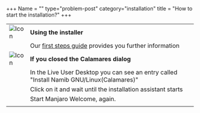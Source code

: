 +++
Name = ""
type="problem-post"
category="installation"
title = "How to start the installation?"
+++

|   |   |
|---|---|
| ![Icon](;baseurl;/img/actions/execute.svg) | **Using the installer** |   
|                                                   | Our [first steps guide](;baseurl;support/firststeps#install-namib) provides you further information |
| ![Icon](;baseurl;/img/actions/information.svg) | **If you closed the Calamares dialog** |
|                                                    | In the Live User Desktop you can see an entry called "Install Namib GNU/Linux(Calamares)"|
|                                                   | Click on it and wait until the installation assistant starts |
|                                                   | Start Manjaro Welcome, again.  |
|   |   |
